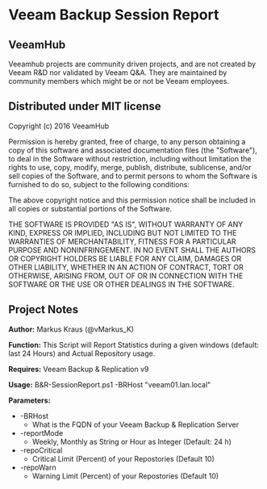 # Veeam Backup Session Report
## VeeamHub
Veeamhub projects are community driven projects, and are not created by Veeam R&D nor validated by Veeam Q&A. They are maintained by community members which might be or not be Veeam employees. 

## Distributed under MIT license
Copyright (c) 2016 VeeamHub

Permission is hereby granted, free of charge, to any person obtaining a copy of this software and associated documentation files (the "Software"), to deal in the Software without restriction, including without limitation the rights to use, copy, modify, merge, publish, distribute, sublicense, and/or sell copies of the Software, and to permit persons to whom the Software is furnished to do so, subject to the following conditions:

The above copyright notice and this permission notice shall be included in all copies or substantial portions of the Software.

THE SOFTWARE IS PROVIDED "AS IS", WITHOUT WARRANTY OF ANY KIND, EXPRESS OR IMPLIED, INCLUDING BUT NOT LIMITED TO THE WARRANTIES OF MERCHANTABILITY, FITNESS FOR A PARTICULAR PURPOSE AND NONINFRINGEMENT. IN NO EVENT SHALL THE AUTHORS OR COPYRIGHT HOLDERS BE LIABLE FOR ANY CLAIM, DAMAGES OR OTHER LIABILITY, WHETHER IN AN ACTION OF CONTRACT, TORT OR OTHERWISE, ARISING FROM, OUT OF OR IN CONNECTION WITH THE SOFTWARE OR THE USE OR OTHER DEALINGS IN THE SOFTWARE.

## Project Notes
**Author:** Markus Kraus (@vMarkus_K)

**Function:** This Script will Report Statistics during a given windows (default: last 24 Hours) and Actual Repository usage.

**Requires:** Veeam Backup & Replication v9

**Usage:** B&R-SessionReport.ps1 -BRHost "veeam01.lan.local"

**Parameters:**

* -BRHost
	* What is the FQDN of your Veeam Backup & Replication Server
* -reportMode
	* Weekly, Monthly as String or Hour as Integer (Default: 24 h)
* -repoCritical
    * Critical Limit (Percent) of your Repostories (Default 10) 
* -repoWarn
    * Warning Limit (Percent) of your Repostories (Default 10) 
